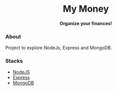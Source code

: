 <h1 align="center">My Money</h1>

<h4 align="center">Organize your finances!</h4>

### About

Project to explore NodeJs, Express and MongoDB.

### Stacks

- [NodeJS](https://nodejs.dev/en/learn/)
- [Express](https://expressjs.com/)
- [MongoDB](https://www.mongodb.com/)